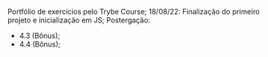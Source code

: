Portfólio de exercícios pelo Trybe Course;
18/08/22:
Finalização do primeiro projeto e inicialização em JS;
Postergação: 
 - 4.3 (Bônus);
 - 4.4 (Bônus);
